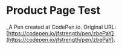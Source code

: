 # Product Page Test
 _A Pen created at CodePen.io. Original URL: [https://codepen.io/jfstrength/pen/zbePaY](https://codepen.io/jfstrength/pen/zbePaY).

 